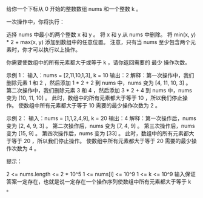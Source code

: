 给你一个下标从 0 开始的整数数组 nums 和一个整数 k 。

一次操作中，你将执行：

选择 nums 中最小的两个整数 x 和 y 。
将 x 和 y 从 nums 中删除。
将 min(x, y) * 2 + max(x, y) 添加到数组中的任意位置。
注意，只有当 nums 至少包含两个元素时，你才可以执行以上操作。

你需要使数组中的所有元素都大于或等于 k ，请你返回需要的 最少 操作次数。

示例 1：
输入：nums = [2,11,10,1,3], k = 10
输出：2
解释：第一次操作中，我们删除元素 1 和 2 ，然后添加 1 * 2 + 2 到 nums 中，nums 变为 [4, 11, 10, 3] 。
第二次操作中，我们删除元素 3 和 4 ，然后添加 3 * 2 + 4 到 nums 中，nums 变为 [10, 11, 10] 。
此时，数组中的所有元素都大于等于 10 ，所以我们停止操作。
使数组中所有元素都大于等于 10 需要的最少操作次数为 2 。

示例 2：
输入：nums = [1,1,2,4,9], k = 20
输出：4
解释：第一次操作后，nums 变为 [2, 4, 9, 3] 。
第二次操作后，nums 变为 [7, 4, 9] 。
第三次操作后，nums 变为 [15, 9] 。
第四次操作后，nums 变为 [33] 。
此时，数组中的所有元素都大于等于 20 ，所以我们停止操作。
使数组中所有元素都大于等于 20 需要的最少操作次数为 4 。

提示：

2 <= nums.length <= 2 * 10^5
1 <= nums[i] <= 10^9
1 <= k <= 10^9
输入保证答案一定存在，也就是说一定存在一个操作序列使数组中所有元素都大于等于 k 。
